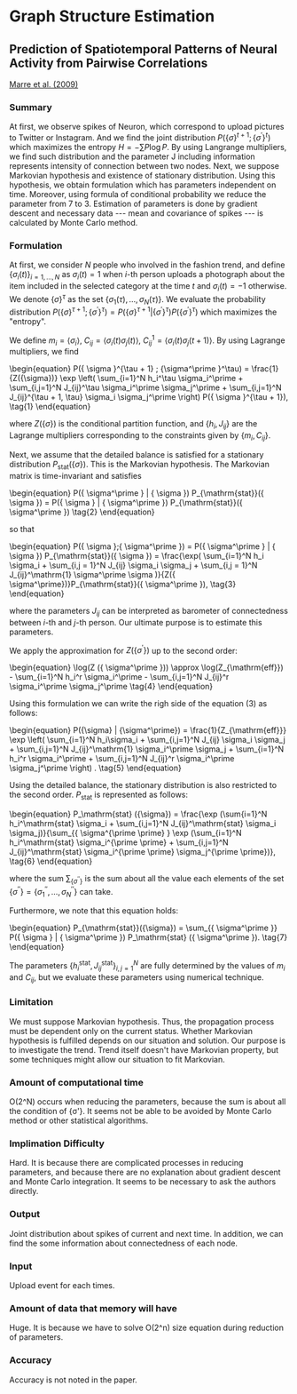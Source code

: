 # Graph Structure Estimation

## Prediction of Spatiotemporal Patterns of Neural Activity from Pairwise Correlations
[Marre et al. (2009)](https://journals.aps.org/prl/abstract/10.1103/PhysRevLett.102.138101)

### Summary
At first, we observe spikes of Neuron, which correspond to upload pictures to Twitter or Instagram. And we find the joint distribution $P(\{\sigma \}^{t+1};\{\sigma^\prime \}^t)$ which maximizes the entropy $H = -\sum P\log P$. By using Langrange multipliers, we find such distribution and the parameter J including information represents intensity of connection between two nodes. Next, we suppose Markovian hypothesis and existence of stationary distribution. Using this hypothesis, we obtain formulation which has parameters independent on time. Moreover, using formula of conditional probability we reduce the parameter from 7 to 3. Estimation of parameters is done by gradient descent and necessary data --- mean and covariance of spikes --- is calculated by Monte Carlo method.

### Formulation

At first, we consider $N$ people who involved in the fashion trend, and define $\{\sigma_i (t)\}_{i = 1, \dots , N}$ as $\sigma_i (t) = 1$ when $i$-th person uploads a photograph about the item included in the selected category at the time $t$ and $\sigma_i (t) = -1$ otherwise. We denote $\{ \sigma \}^\tau$ as the set $\{ \sigma_1(\tau), \dots , \sigma_N(\tau) \}$. We evaluate the probability distribution $P(\{ \sigma \}^{\tau+1}; \{ \sigma^\prime \}^\tau) = P(\{ \sigma \}^{\tau+1}| \{ \sigma^\prime \}^\tau) P(\{\sigma^\prime \}^\tau)$ which maximizes the "entropy". 

We define $m_i = \langle \sigma_i \rangle$, $C_{ij} = \langle \sigma_i(t) \sigma_j(t) \rangle$, $C_{ij}^\mathrm{1} = \langle \sigma_i(t) \sigma_j(t+1) \rangle$. By using Lagrange multipliers, we find

\begin{equation}
P(\{ \sigma \}^{\tau + 1} ; \{\sigma^\prime \}^\tau) = \frac{1}{Z(\{\sigma\})} \exp \left( \sum_{i=1}^N h_i^\tau \sigma_i^\prime + \sum_{i,j=1}^N J_{ij}^\tau \sigma_i^\prime \sigma_j^\prime + \sum_{i,j=1}^N J_{ij}^{\tau + 1, \tau} \sigma_i \sigma_j^\prime \right) P(\{ \sigma \}^{\tau + 1}), \tag{1}
\end{equation}

where $Z(\{\sigma\})$ is the conditional partition function, and $\{ h_i, J_{ij} \}$ are the Lagrange multipliers corresponding to the constraints given by $\{ m_i, C_{ij} \}$.

Next, we assume that the detailed balance is satisfied for a stationary distribution $P_{\mathrm{stat}}(\{ \sigma \})$. This is the Markovian hypothesis. The Markovian matrix is time-invariant and satisfies

\begin{equation}
P(\{ \sigma^\prime \} | \{ \sigma \}) P_{\mathrm{stat}}(\{ \sigma \}) = P(\{ \sigma \} | \{ \sigma^\prime \}) P_{\mathrm{stat}}(\{ \sigma^\prime \}) \tag{2}
\end{equation}

so that

\begin{equation}
P(\{ \sigma \};\{ \sigma^\prime \}) = P(\{ \sigma^\prime \} | \{ \sigma \}) P_{\mathrm{stat}}(\{ \sigma \}) = \frac{\exp( \sum_{i=1}^N h_i \sigma_i + \sum_{i,j = 1}^N J_{ij} \sigma_i \sigma_j + \sum_{i,j = 1}^N J_{ij}^\mathrm{1} \sigma^\prime \sigma )}{Z(\{ \sigma^\prime\})}P_{\mathrm{stat}}(\{ \sigma^\prime \}), \tag{3}
\end{equation}

where the parameters $J_{ij}$ can be interpreted as barometer of connectedness between $i$-th and $j$-th person. Our ultimate purpose is to estimate this parameters.

We apply the approximation for $Z (\{ \sigma^\prime \})$ up to the second order:

\begin{equation}
\log(Z (\{ \sigma^\prime \})) \approx \log(Z_{\mathrm{eff}}) - \sum_{i=1}^N h_i^r \sigma_i^\prime - \sum_{i,j=1}^N J_{ij}^r \sigma_i^\prime \sigma_j^\prime \tag{4}
\end{equation}

Using this formulation we can write the righ side of the equation (3) as follows:

\begin{equation}
P(\{\sigma\} | \{\sigma^\prime\}) = \frac{1}{Z_{\mathrm{eff}}} \exp \left( \sum_{i=1}^N h_i\sigma_i + \sum_{i,j=1}^N J_{ij} \sigma_i \sigma_j + \sum_{i,j=1}^N J_{ij}^\mathrm{1} \sigma_i^\prime \sigma_j + \sum_{i=1}^N h_i^r \sigma_i^\prime + \sum_{i,j=1}^N J_{ij}^r \sigma_i^\prime \sigma_j^\prime \right) . \tag{5}
\end{equation}

Using the detailed balance, the stationary distribution is also restricted to the second order. $P_\mathrm{stat}$ is represented as follows:

\begin{equation}
P_\mathrm{stat} (\{\sigma\}) = \frac{\exp (\sum{i=1}^N h_i^\mathrm{stat} \sigma_i + \sum_{i,j=1}^N J_{ij}^\mathrm{stat} \sigma_i \sigma_j)}{\sum_{\{ \sigma^{\prime \prime} \} \exp (\sum_{i=1}^N h_i^\mathrm{stat} \sigma_i^{\prime \prime} + \sum_{i,j=1}^N J_{ij}^\mathrm{stat} \sigma_i^{\prime \prime} \sigma_j^{\prime \prime})}, \tag{6}
\end{equation}

where the sum $\sum_{\{\sigma^{\prime \prime}\}}$ is the sum about all the value each elements of the set $\{ \sigma^{\prime \prime}\} = \{ \sigma_1^{\prime \prime}, \dots , \sigma_N^{\prime \prime} \}$ can take.

Furthermore, we note that this equation holds:

\begin{equation}
P_{\mathrm{stat}}(\{\sigma\}) = \sum_{\{ \sigma^\prime \}} P(\{ \sigma \} | \{ \sigma^\prime \}) P_\mathrm{stat} (\{ \sigma^\prime \}). \tag{7}
\end{equation}

The parameters $\{ h_i^\mathrm{stat}, J_{ij}^\mathrm{stat} \}_{i,j=1}^N$ are fully determined by the values of $m_i$ and $C_{ij}$, but we evaluate these parameters using numerical technique.



### Limitation
We must suppose Markovian hypothesis. Thus, the propagation process must be dependent only on the current status.
Whether Markovian hypothesis is fulfilled depends on our situation and solution. Our purpose is to investigate the trend. Trend itself doesn't have Markovian property, but some techniques might allow our situation to fit Markovian.

### Amount of computational time
O(2^N) occurs when reducing the parameters, because the sum is about all the condition of {σ'}. It seems not be able to be avoided by Monte Carlo method or other statistical algorithms.

### Implimation Difficulty
Hard. It is because there are complicated processes in reducing parameters, and because there are no explanation about gradient descent and Monte Carlo integration. It seems to be necessary to ask the authors directly.

### Output
Joint distribution about spikes of current and next time. In addition, we can find the some information about connectedness of each node.

### Input
Upload event for each times.

### Amount of data that memory will have
Huge. It is because we have to solve O(2^n) size equation during reduction of parameters.

### Accuracy
Accuracy is not noted in the paper.
